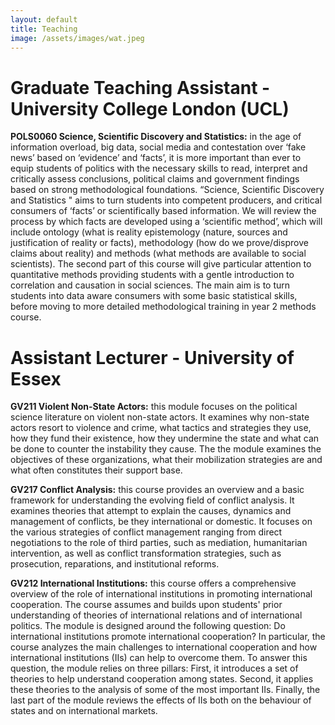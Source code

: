 ```yaml
---
layout: default
title: Teaching
image: /assets/images/wat.jpeg
---
```


<!--figure>
  <img src="/assets/images/wat.jpeg"
  class="background">
</figure-->


# Graduate Teaching Assistant - University College London (UCL)

**POLS0060 Science, Scientific Discovery and Statistics:** in the age of information overload, big data, social media and contestation over ‘fake news’ based on ‘evidence’ and ‘facts’, it is more important than ever to equip students of politics with the necessary skills to read, interpret and critically assess conclusions, political claims and government findings based on strong methodological foundations. “Science, Scientific Discovery and Statistics " aims to turn students into competent producers, and critical consumers of ‘facts’ or scientifically based information. We will review the process by which facts are developed using a ‘scientific method’, which will include ontology (what is reality epistemology (nature, sources and justification of reality or facts), methodology (how do we prove/disprove claims about reality) and methods (what methods are available to social scientists). The second part of this course will give particular attention to quantitative methods providing students with a gentle introduction to correlation and causation in social sciences. The main aim is to turn students into data aware consumers with some basic statistical skills, before moving to more detailed methodological training in year 2 methods course. 


# Assistant Lecturer - University of Essex

**GV211 Violent Non-State Actors:** this module focuses on the political science literature on violent non-state actors. It examines why non-state actors resort to violence and crime, what tactics and strategies they use, how they fund their existence, how they undermine the state and what can be done to counter the instability they cause. The the module examines the objectives of these organizations, what their mobilization strategies are and what often constitutes their support base.

**GV217 Conflict Analysis:** this course provides an overview and a basic framework for understanding the evolving field of conflict analysis. It examines theories that attempt to explain the causes, dynamics and management of conflicts, be they international or domestic. It focuses on the various strategies of conflict management ranging from direct negotiations to the role of third parties, such as mediation, humanitarian intervention, as well as conflict transformation strategies, such as prosecution, reparations, and institutional reforms.

**GV212 International Institutions:** this course offers a comprehensive overview of the role of international institutions in promoting international cooperation. The course assumes and builds upon students' prior understanding of theories of international relations and of international politics. The module is designed around the following question: Do international institutions promote international cooperation? In particular, the course analyzes the main challenges to international cooperation and how international institutions (IIs) can help to overcome them. To answer this question, the module relies on three pillars: First, it introduces a set of theories to help understand cooperation among states. Second, it applies these theories to the analysis of some of the most important IIs. Finally, the last part of the module reviews the effects of IIs both on the behaviour of states and on international markets.